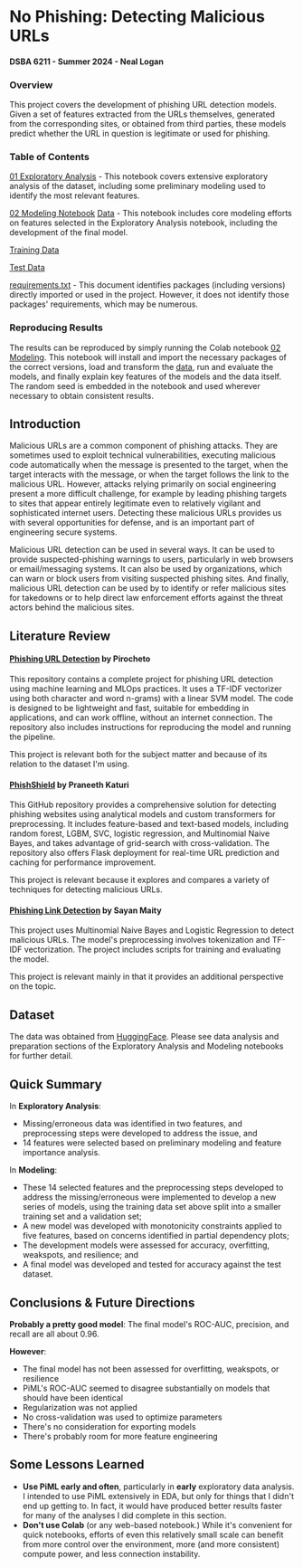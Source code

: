 # No Phishing: Detecting Malicious URLs
#### DSBA 6211 - Summer 2024 - Neal Logan

### Overview

This project covers the development of phishing URL detection models.  Given a set of features extracted from the URLs themselves, generated from the corresponding sites, or obtained from third parties, these models predict whether the URL in question is legitimate or used for phishing. 

### Table of Contents

[01 Exploratory Analysis](https://github.com/neal-logan/dsba6211-summer2024/blob/main/nophishing/01_exploratory_analysis.ipynb) - This notebook covers extensive exploratory analysis of the dataset, including some preliminary modeling used to identify the most relevant features.  

[02 Modeling Notebook](https://github.com/neal-logan/dsba6211-summer2024/blob/main/nophishing/02_modeling.ipynb)
[Data](https://github.com/neal-logan/dsba6211-summer2024/tree/main/nophishing/data) - This notebook includes core modeling efforts on features selected in the Exploratory Analysis notebook, including the development of the final model.

[Training Data](https://raw.githubusercontent.com/neal-logan/dsba6211-summer2024/main/nophishing/data/phishing-url-pirochet-train.csv)

[Test Data](https://raw.githubusercontent.com/neal-logan/dsba6211-summer2024/main/nophishing/data/phishing-url-pirochet-test.csv) 

[requirements.txt](https://github.com/neal-logan/dsba6211-summer2024/blob/main/nophishing/requirements.txt) - This document identifies packages (including versions) directly imported or used in the project. However, it does not identify those packages' requirements, which may be numerous.

### Reproducing Results

The results can be reproduced by simply running the Colab notebook [02 Modeling](https://github.com/neal-logan/dsba6211-summer2024/blob/main/nophishing/02_modeling.ipynb).  This notebook will install and import the necessary packages of the correct versions, load and transform the [data](https://github.com/neal-logan/dsba6211-summer2024/tree/main/nophishing/data), run and evaluate the models, and finally explain key features of the models and the data itself.  The random seed is embedded in the notebook and used wherever necessary to obtain consistent results.

## Introduction

Malicious URLs are a common component of phishing attacks.  They are sometimes used to exploit technical vulnerabilities, executing malicious code  automatically when the message is presented to the target, when the target interacts with the message, or when the target follows the link to the malicious URL.  However, attacks relying primarily on social engineering present a more difficult challenge, for example by leading phishing targets to sites that appear entirely legitimate even to relatively vigilant and sophisticated internet users.  Detecting these malicious URLs provides us with several opportunities for defense, and is an important part of engineering secure systems.

Malicious URL detection can be used in several ways.  It can be used to provide suspected-phishing warnings to users, particularly in web browsers or email/messaging systems.  It can also be used by organizations, which can warn or block users from visiting suspected phishing sites.  And finally, malicious URL detection can be used by to identify or refer malicious sites for takedowns or to help direct law enforcement efforts against the threat actors behind the malicious sites.

## Literature Review

#### [Phishing URL Detection](https://github.com/pirocheto/phishing-url-detection) by Pirocheto

This repository contains a complete project for phishing URL detection using machine learning and MLOps practices. It uses a TF-IDF vectorizer using both character and word n-grams) with a linear SVM model. The code is designed to be lightweight and fast, suitable for embedding in applications, and can work offline, without an internet connection. The repository also includes instructions for reproducing the model and running the pipeline.

This project is relevant both for the subject matter and because of its relation to the dataset I'm using.

#### [PhishShield](https://github.com/praneeth-katuri/PhishShield) by Praneeth Katuri

This GitHub repository provides a comprehensive solution for detecting phishing websites using analytical models and custom transformers for preprocessing. It includes feature-based and text-based models, including random forest, LGBM, SVC, logistic regression, and Multinomial Naive Bayes, and takes advantage of grid-search with cross-validation. The repository also offers Flask deployment for real-time URL prediction and caching for performance improvement.

This project is relevant because it explores and compares a variety of techniques for detecting malicious URLs.

#### [Phishing Link Detection](https://github.com/Sayan-Maity-Code/Phishing-link-detection) by Sayan Maity

This project uses Multinomial Naive Bayes and Logistic Regression to detect malicious URLs. The model's preprocessing involves tokenization and TF-IDF vectorization. The project includes scripts for training and evaluating the model.

This project is relevant mainly in that it provides an additional perspective on the topic.

## Dataset

The data was obtained from [HuggingFace](https://huggingface.co/datasets/pirocheto/phishing-url).  Please see data analysis and preparation sections of the Exploratory Analysis and Modeling notebooks for further detail.

## Quick Summary

In **Exploratory Analysis**:
* Missing/erroneous data was identified in two features, and preprocessing steps were developed to address the issue, and
* 14 features were selected based on preliminary modeling and feature importance analysis.

In **Modeling**: 
* These 14 selected features and the preprocessing steps developed to address the missing/erroneous were implemented to develop a new series of models, using the training data set above split into a smaller training set and a validation set;
* A new model was developed with monotonicity constraints applied to five features, based on concerns identified in partial dependency plots;
* The development models were assessed for accuracy, overfitting, weakspots, and resilience; and
* A final model was developed and tested for accuracy against the test dataset.

## Conclusions & Future Directions

**Probably a pretty good model**: The final model's ROC-AUC, precision, and recall are all about 0.96.

**However**:
* The final model has not been assessed for overfitting, weakspots, or resilience
* PiML's ROC-AUC seemed to disagree substantially on models that should have been identical 
* Regularization was not applied
* No cross-validation was used to optimize parameters
* There's no consideration for exporting models
* There's probably room for more feature engineering

## Some Lessons Learned
* **Use PiML early and often**, particularly in **early** exploratory data analysis. I intended to use PiML extensively in EDA, but only for things that I didn't end up getting to. In fact, it would have produced better results faster for many of the analyses I did complete in this section.
* **Don't use Colab** (or any web-based notebook.) While it's convenient for quick notebooks, efforts of even this relatively small scale can benefit from more control over the environment, more (and more consistent) compute power, and less connection instability.
